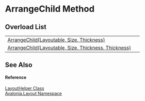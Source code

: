 # ArrangeChild Method


## Overload List
<table>
<tr>
<td><a href="M_Avalonia_Layout_LayoutHelper_ArrangeChild_1">ArrangeChild(Layoutable, Size, Thickness)</a></td>
<td> </td>
</tr>
<tr>
<td><a href="M_Avalonia_Layout_LayoutHelper_ArrangeChild">ArrangeChild(Layoutable, Size, Thickness, Thickness)</a></td>
<td> </td>
</tr>
</table>

## See Also


#### Reference
<a href="T_Avalonia_Layout_LayoutHelper">LayoutHelper Class</a>  
<a href="N_Avalonia_Layout">Avalonia.Layout Namespace</a>  
